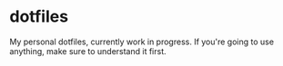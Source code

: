 # dotfiles

My personal dotfiles, currently work in progress. If you're going to use anything, make sure to understand it first.
